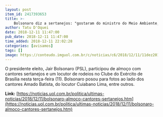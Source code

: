 ```yaml
---
layout: post
item_id: 2417393653
title: >-
    Bolsonaro diz a sertanejos: "gostaram do ministro do Meio Ambiente, né?"
author: Tatu D'Oquei
date: 2018-12-11 11:47:00
pub_date: 2018-12-11 11:47:00
time_added: 2018-12-11 22:02:28
categories: [avisamos]
tags: []
image: https://conteudo.imguol.com.br/c/noticias/c6/2018/12/11/11dez2018---o-presidente-eleito-jair-bolsonaro-ao-lado-do-cantor-amado-batista-e-do-locutor-cuiabano-lima-em-almoco-em-brasilia-1544538549817_v2_615x300.jpg
---
```


O presidente eleito, Jair Bolsonaro (PSL), participou de almoço com cantores sertanejos e um locutor de rodeios no Clube do Exército de Brasília nesta terça-feira (11). Bolsonaro posou para fotos ao lado dos cantores Amado Batista, do locutor Cuiabano Lima, entre outros.

**Link:** [https://noticias.uol.com.br/politica/ultimas-noticias/2018/12/11/bolsonaro-almoco-cantores-sertanejos.htm](https://noticias.uol.com.br/politica/ultimas-noticias/2018/12/11/bolsonaro-almoco-cantores-sertanejos.htm)


